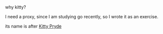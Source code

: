 why kitty?

I need a proxy, since I am studying go recently, so I wrote it as an exercise.

its name is after [Kitty Pryde](http://en.wikipedia.org/wiki/Kitty_Pryde)
